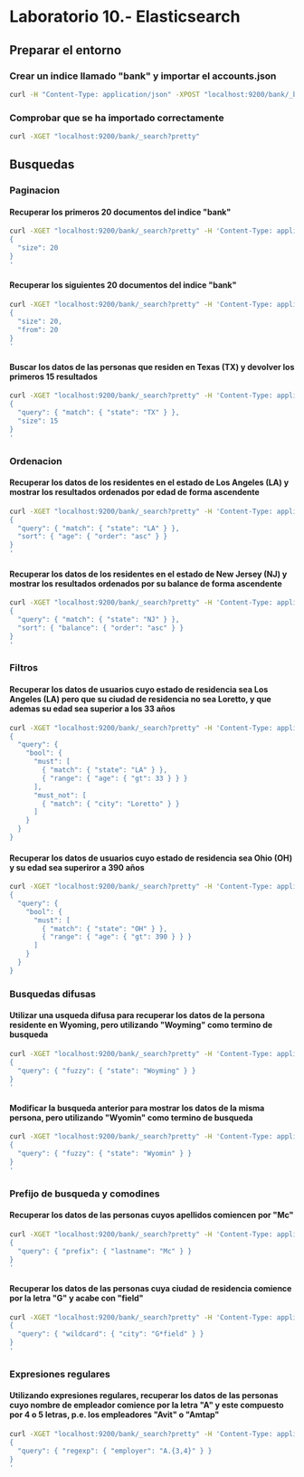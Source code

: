 # Laboratorio 10.- Elasticsearch

## Preparar el entorno

### Crear un indice llamado "bank" y importar el accounts.json

```bash
curl -H "Content-Type: application/json" -XPOST "localhost:9200/bank/_bulk?pretty&refresh" --data-binary "@accounts.json"
```

### Comprobar que se ha importado correctamente

```bash
curl -XGET "localhost:9200/bank/_search?pretty"
```

## Busquedas

### Paginacion

#### Recuperar los primeros 20 documentos del indice "bank"

```bash
curl -XGET "localhost:9200/bank/_search?pretty" -H 'Content-Type: application/json' -d'
{
  "size": 20
}
'
```

#### Recuperar los siguientes 20 documentos del indice "bank"

```bash
curl -XGET "localhost:9200/bank/_search?pretty" -H 'Content-Type: application/json' -d'
{
  "size": 20,
  "from": 20
}
'
```

#### Buscar los datos de las personas que residen en Texas (TX) y devolver los primeros 15 resultados

```bash
curl -XGET "localhost:9200/bank/_search?pretty" -H 'Content-Type: application/json' -d'
{
  "query": { "match": { "state": "TX" } },
  "size": 15
}
'
```

### Ordenacion

#### Recuperar los datos de los residentes en el estado de Los Angeles (LA) y mostrar los resultados ordenados por edad de forma ascendente

```bash
curl -XGET "localhost:9200/bank/_search?pretty" -H 'Content-Type: application/json' -d'
{
  "query": { "match": { "state": "LA" } },
  "sort": { "age": { "order": "asc" } }
}
'
```

#### Recuperar los datos de los residentes en el estado de New Jersey (NJ) y mostrar los resultados ordenados por su balance de forma ascendente

```bash
curl -XGET "localhost:9200/bank/_search?pretty" -H 'Content-Type: application/json' -d'
{
  "query": { "match": { "state": "NJ" } },
  "sort": { "balance": { "order": "asc" } }
}
'
```

### Filtros

#### Recuperar los datos de usuarios cuyo estado de residencia sea Los Angeles (LA) pero que su ciudad de residencia no sea Loretto, y que ademas su edad sea superior a los 33 años

```bash
curl -XGET "localhost:9200/bank/_search?pretty" -H 'Content-Type: application/json' -d'
{
  "query": {
    "bool": {
      "must": [
        { "match": { "state": "LA" } },
        { "range": { "age": { "gt": 33 } } }
      ],
      "must_not": [
        { "match": { "city": "Loretto" } }
      ]
    }
  }
}
```

#### Recuperar los datos de usuarios cuyo estado de residencia sea Ohio (OH) y su edad sea superiror a 390 años

```bash
curl -XGET "localhost:9200/bank/_search?pretty" -H 'Content-Type: application/json' -d'
{
  "query": {
    "bool": {
      "must": [
        { "match": { "state": "OH" } },
        { "range": { "age": { "gt": 390 } } }
      ]
    }
  }
}
```

### Busquedas difusas

#### Utilizar una usqueda difusa para recuperar los datos de la persona residente en Wyoming, pero utilizando "Woyming" como termino de busqueda

```bash
curl -XGET "localhost:9200/bank/_search?pretty" -H 'Content-Type: application/json' -d'
{
  "query": { "fuzzy": { "state": "Woyming" } }
}
'
```

#### Modificar la busqueda anterior para mostrar los datos de la misma persona, pero utilizando "Wyomin" como termino de busqueda

```bash
curl -XGET "localhost:9200/bank/_search?pretty" -H 'Content-Type: application/json' -d'
{
  "query": { "fuzzy": { "state": "Wyomin" } }
}
'
```

### Prefijo de busqueda y comodines

#### Recuperar los datos de las personas cuyos apellidos comiencen por "Mc"

```bash
curl -XGET "localhost:9200/bank/_search?pretty" -H 'Content-Type: application/json' -d'
{
  "query": { "prefix": { "lastname": "Mc" } }
}
'
```

#### Recuperar los datos de las personas cuya ciudad de residencia comience por la letra "G" y acabe con "field"

```bash
curl -XGET "localhost:9200/bank/_search?pretty" -H 'Content-Type: application/json' -d'
{
  "query": { "wildcard": { "city": "G*field" } }
}
'
```

### Expresiones regulares

#### Utilizando expresiones regulares, recuperar los datos de las personas cuyo nombre de empleador comience por la letra "A" y este compuesto por 4 o 5 letras, p.e. los empleadores "Avit" o "Amtap"

```bash
curl -XGET "localhost:9200/bank/_search?pretty" -H 'Content-Type: application/json' -d'
{
  "query": { "regexp": { "employer": "A.{3,4}" } }
}
'
```
